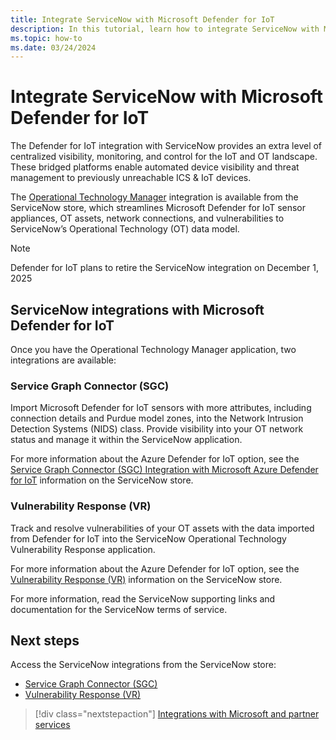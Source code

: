```yaml
---
title: Integrate ServiceNow with Microsoft Defender for IoT
description: In this tutorial, learn how to integrate ServiceNow with Microsoft Defender for IoT.
ms.topic: how-to
ms.date: 03/24/2024
---
```


# Integrate ServiceNow with Microsoft Defender for IoT

The Defender for IoT integration with ServiceNow provides an extra level of centralized visibility, monitoring, and control for the IoT and OT landscape. These bridged platforms enable automated device visibility and threat management to previously unreachable ICS & IoT devices.

The [Operational Technology Manager](https://store.servicenow.com/sn_appstore_store.do#!/store/application/31eed0f72337201039e2cb0a56bf65ef/1.1.2?referer=%2Fstore%2Fsearch%3Flistingtype%3Dallintegrations%25253Bancillary_app%25253Bcertified_apps%25253Bcontent%25253Bindustry_solution%25253Boem%25253Butility%25253Btemplate%26q%3Doperational%2520technology%2520manager&sl=sh) integration is available from the ServiceNow store, which streamlines Microsoft Defender for IoT sensor appliances, OT assets, network connections, and vulnerabilities to ServiceNow’s Operational Technology (OT) data model.

>[!Note]
>
>Defender for IoT plans to retire the ServiceNow integration on December 1, 2025

## ServiceNow integrations with Microsoft Defender for IoT

Once you have the Operational Technology Manager application, two integrations are available:

### Service Graph Connector (SGC)

Import Microsoft Defender for IoT sensors with more attributes, including connection details and Purdue model zones, into the Network Intrusion Detection Systems (NIDS) class. Provide visibility into your OT network status and manage it within the ServiceNow application.

For more information about the Azure Defender for IoT option, see the [Service Graph Connector (SGC) Integration with Microsoft Azure Defender for IoT](https://store.servicenow.com/sn_appstore_store.do#!/store/application/ddd4bf1b53f130104b5cddeeff7b1229) information on the ServiceNow store.

### Vulnerability Response (VR)

Track and resolve vulnerabilities of your OT assets with the data imported from Defender for IoT into the ServiceNow Operational Technology Vulnerability Response application.

For more information about the Azure Defender for IoT option, see the [Vulnerability Response (VR)](https://store.servicenow.com/sn_appstore_store.do#!/store/application/a187f54f9713e91088ae3e0e6253afcf/1.0.1?referer=%2Fstore%2Fsearch%3Flistingtype%3Dallintegrations%25253Bancillary_app%25253Bcertified_apps%25253Bcontent%25253Bindustry_solution%25253Boem%25253Butility%25253Btemplate%25253Bgenerative_ai%25253Bsnow_solution%26q%3Ddefender%2520for%2520IoT&sl=sh) information on the ServiceNow store.

For more information, read the ServiceNow supporting links and documentation for the ServiceNow terms of service.

## Next steps

Access the ServiceNow integrations from the ServiceNow store:

- [Service Graph Connector (SGC)](https://store.servicenow.com/sn_appstore_store.do#!/store/application/ddd4bf1b53f130104b5cddeeff7b1229)
- [Vulnerability Response (VR)](https://store.servicenow.com/sn_appstore_store.do#!/store/application/463a7907c3313010985a1b2d3640dd7e)

> [!div class="nextstepaction"]
> [Integrations with Microsoft and partner services](integrate-overview.md)